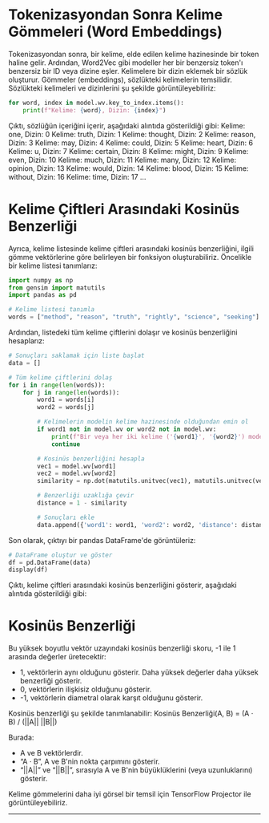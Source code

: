 # Tokenizasyondan Sonra Kelime Gömmeleri (Word Embeddings)

Tokenizasyondan sonra, bir kelime, elde edilen kelime hazinesinde bir token haline gelir. Ardından, Word2Vec gibi modeller her bir benzersiz token'ı benzersiz bir ID veya dizine eşler. Kelimelere bir dizin eklemek bir sözlük oluşturur. Gömmeler (embeddings), sözlükteki kelimelerin temsilidir. Sözlükteki kelimeleri ve dizinlerini şu şekilde görüntüleyebiliriz:

```python
for word, index in model.wv.key_to_index.items():
    print(f"Kelime: {word}, Dizin: {index}")
```

Çıktı, sözlüğün içeriğini içerir, aşağıdaki alıntıda gösterildiği gibi:
Kelime: one, Dizin: 0
Kelime: truth, Dizin: 1
Kelime: thought, Dizin: 2
Kelime: reason, Dizin: 3
Kelime: may, Dizin: 4
Kelime: could, Dizin: 5
Kelime: heart, Dizin: 6
Kelime: u, Dizin: 7
Kelime: certain, Dizin: 8
Kelime: might, Dizin: 9
Kelime: even, Dizin: 10
Kelime: much, Dizin: 11
Kelime: many, Dizin: 12
Kelime: opinion, Dizin: 13
Kelime: would, Dizin: 14
Kelime: blood, Dizin: 15
Kelime: without, Dizin: 16
Kelime: time, Dizin: 17
…

# Kelime Çiftleri Arasındaki Kosinüs Benzerliği

Ayrıca, kelime listesinde kelime çiftleri arasındaki kosinüs benzerliğini, ilgili gömme vektörlerine göre belirleyen bir fonksiyon oluşturabiliriz. Öncelikle bir kelime listesi tanımlarız:

```python
import numpy as np
from gensim import matutils
import pandas as pd

# Kelime listesi tanımla
words = ["method", "reason", "truth", "rightly", "science", "seeking"]
```

Ardından, listedeki tüm kelime çiftlerini dolaşır ve kosinüs benzerliğini hesaplarız:

```python
# Sonuçları saklamak için liste başlat
data = []

# Tüm kelime çiftlerini dolaş
for i in range(len(words)):
    for j in range(len(words)):
        word1 = words[i]
        word2 = words[j]

        # Kelimelerin modelin kelime hazinesinde olduğundan emin ol
        if word1 not in model.wv or word2 not in model.wv:
            print(f"Bir veya her iki kelime ('{word1}', '{word2}') modelin kelime hazinesinde değil.")
            continue

        # Kosinüs benzerliğini hesapla
        vec1 = model.wv[word1]
        vec2 = model.wv[word2]
        similarity = np.dot(matutils.unitvec(vec1), matutils.unitvec(vec2))

        # Benzerliği uzaklığa çevir
        distance = 1 - similarity

        # Sonuçları ekle
        data.append({'word1': word1, 'word2': word2, 'distance': distance})
```

Son olarak, çıktıyı bir pandas DataFrame'de görüntüleriz:

```python
# DataFrame oluştur ve göster
df = pd.DataFrame(data)
display(df)
```

Çıktı, kelime çiftleri arasındaki kosinüs benzerliğini gösterir, aşağıdaki alıntıda gösterildiği gibi:

# Kosinüs Benzerliği

Bu yüksek boyutlu vektör uzayındaki kosinüs benzerliği skoru, -1 ile 1 arasında değerler üretecektir:
- 1, vektörlerin aynı olduğunu gösterir. Daha yüksek değerler daha yüksek benzerliği gösterir.
- 0, vektörlerin ilişkisiz olduğunu gösterir.
- -1, vektörlerin diametral olarak karşıt olduğunu gösterir.

Kosinüs benzerliği şu şekilde tanımlanabilir:
Kosinüs Benzerliği(A, B) = (A · B) / (||A|| ||B||)

Burada:
- A ve B vektörlerdir.
- “A · B”, A ve B'nin nokta çarpımını gösterir.
- “||A||” ve “||B||”, sırasıyla A ve B'nin büyüklüklerini (veya uzunluklarını) gösterir.

Kelime gömmelerini daha iyi görsel bir temsil için TensorFlow Projector ile görüntüleyebiliriz.

---

